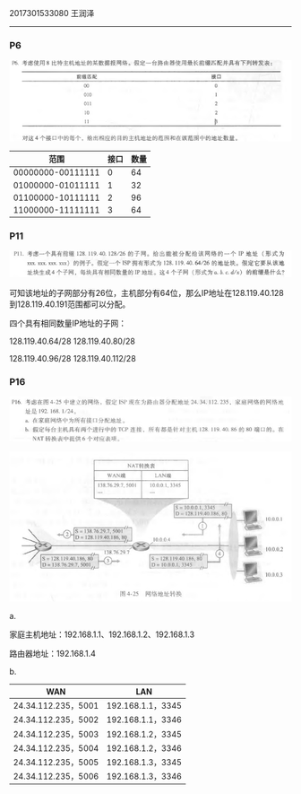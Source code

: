 2017301533080 王润泽

---

### P6

![](img/p6.png)

| 范围              | 接口 | 数量 |
| ----------------- | ---- | ---- |
| 00000000-00111111 | 0    | 64   |
| 01000000-01011111 | 1    | 32   |
| 01100000-10111111 | 2    | 96   |
| 11000000-11111111 | 3    | 64   |

### P11

![](img/p11.png)

可知该地址的子网部分有26位，主机部分有64位，那么IP地址在128.119.40.128到128.119.40.191范围都可以分配。

四个具有相同数量IP地址的子网：

 128.119.40.64/28   128.119.40.80/28  

 128.119.40.96/28      128.119.40.112/28 



###  P16

![](img/p16.png)

![](img/4-25.png)

a. 

家庭主机地址：192.168.1.1、192.168.1.2、192.168.1.3

路由器地址：192.168.1.4

b.

| WAN                 | LAN               |
| ------------------- | ----------------- |
| 24.34.112.235，5001 | 192.168.1.1，3345 |
| 24.34.112.235，5002 | 192.168.1.1，3346 |
| 24.34.112.235，5003 | 192.168.1.2，3345 |
| 24.34.112.235，5004 | 192.168.1.2，3346 |
| 24.34.112.235，5005 | 192.168.1.3，3345 |
| 24.34.112.235，5006 | 192.168.1.3，3346 |

